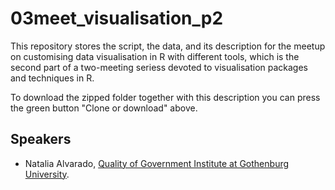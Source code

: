 # 03meet_visualisation_p2

This repository stores the script, the data, and its description for the meetup on customising data visualisation in R with different tools, which is the second part of a two-meeting seriess devoted to visualisation packages and techniques in R.

To download the zipped folder together with this description you can press the green button "Clone or download" above.

## Speakers

* Natalia Alvarado, [Quality of Government Institute at Gothenburg University](https://pol.gu.se/english/about-us/staff/?languageId=100001&disableRedirect=true&returnUrl=http%3A%2F%2Fpol.gu.se%2Fom%2Fpersonal%2F%3FuserId%3Dxalvna&userId=xalvna).
